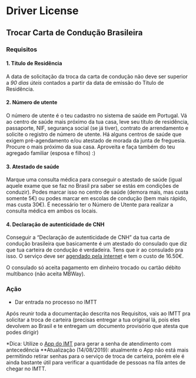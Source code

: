 # Driver License

## Trocar Carta de Condução Brasileira

### Requisitos

#### 1. Título de Residência

A data de solicitação da troca da carta de condução não deve ser superior a *90 dias úteis* contados a partir da data de emissão do Título de Residência.

#### 2. Número de utente

O número de utente é o teu cadastro no sistema de saúde em Portugal. Vá ao centro de saúde mais próximo da tua casa, leve seu título de residência, passaporte, NIF, segurança social (se já tiver), contrato de arrendamento e solicite o registro de número de utente. Há alguns centros de saúde que exigem pré-agendamento e/ou atestado de morada da junta de freguesia. Procure o mais próximo da sua casa.
Aproveita e faça também do teu agregado familiar (esposa e filhos) :)

#### 3. Atestado de saúde

Marque uma consulta médica para conseguir o atestado de saúde (igual aquele exame que se faz no Brasil pra saber se estás em condições de conduzir). Podes marcar isso no centro de saúde (demora mais, mas custa somente 5€) ou podes marcar em escolas de condução (bem mais rápido, mas custa 30€).
É necessário ter o Número de Utente para realizar a consulta médica em ambos os locais.

#### 4. Declaração de autenticidade de CNH

Conseguir a “Declaração de autenticidade de CNH” da tua carta de condução brasileira que basicamente é um atestado do consulado que diz que tua carteira de condução é verdadeira. Tens que ir ao consulado pra isso. O serviço deve ser [agendado pela internet](https://ec-lisboa.itamaraty.gov.br/) e tem o custo de 16.50€.

O consulado só aceita pagamento em dinheiro trocado ou cartão débito multibanco (não aceita MBWay).

### Ação

- Dar entrada no processo no IMTT

Após reunir toda a documentação descrita nos Requisitos, vais ao IMTT pra solicitar a troca de carteira (precisas entregar a tua original lá, pois eles devolvem ao Brasil e te entregam um documento provisório que atesta que podes dirigir)

*Dica: Utilize o [App do IMT](https://play.google.com/store/apps/details?id=pt.segsocial.iies.sigaapp.prod&hl=pt_PT) para gerar a senha de atendimento com antecedência
**Atualização (14/08/2019): atualmente o App não está mais permitindo retirar senhas para o serviço de troca de carteira, porém ele é ainda bastante útil para verificar a quantidade de pessoas na fila antes de chegar no IMTT.

